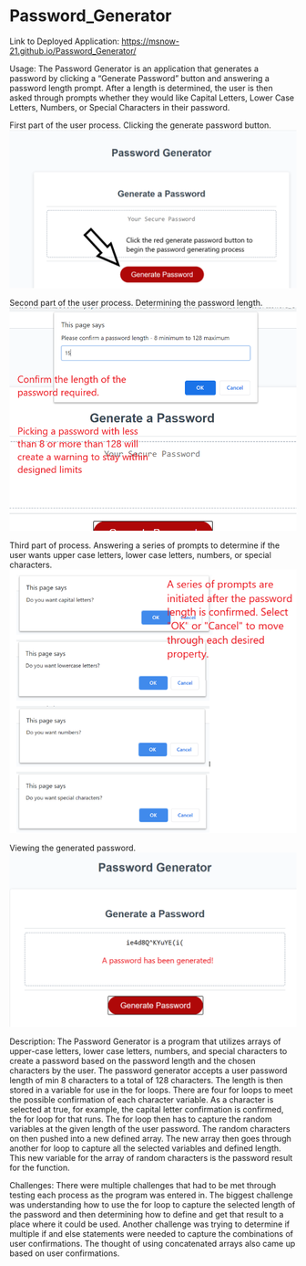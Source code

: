 # Password_Generator

Link to Deployed Application: https://msnow-21.github.io/Password_Generator/

Usage: The Password Generator is an application that generates a password by clicking a “Generate Password” button and answering a password length prompt. After a length is determined, the user is then asked through prompts whether they would like Capital Letters, Lower Case Letters, Numbers, or Special Characters in their password.

First part of the user process. Clicking the generate password button.
![](imgs/generatepasswordbtn.png)

Second part of the user process. Determining the password length.
![](imgs/passwordlengthconf.png)

Third part of process. Answering a series of prompts to determine if the user wants upper case letters, lower case letters, numbers, or special characters.
![](imgs/propertyprompts.png)

Viewing the generated password.
![](imgs/passwordresult.png)

Description:
The Password Generator is a program that utilizes arrays of upper-case letters, lower case letters, numbers, and special characters to create a password based on the password length and the chosen characters by the user. The password generator accepts a user password length of min 8 characters to a total of 128 characters. The length is then stored in a variable for use in the for loops. There are four for loops to meet the possible confirmation of each character variable. As a character is selected at true, for example, the capital letter confirmation is confirmed, the for loop for that runs. The for loop then has to capture the random variables at the given length of the user password. The random characters on then pushed into a new defined array. The new array then goes through another for loop to capture all the selected variables and defined length. This new variable for the array of random characters is the password result for the function.

Challenges:
There were multiple challenges that had to be met through testing each process as the program was entered in. The biggest challenge was understanding how to use the for loop to capture the selected length of the password and then determining how to define and get that result to a place where it could be used. Another challenge was trying to determine if multiple if and else statements were needed to capture the combinations of user confirmations. The thought of using concatenated arrays also came up based on user confirmations.

